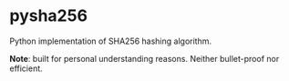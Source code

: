 # pysha256

Python implementation of SHA256 hashing algorithm. 

**Note**: built for personal understanding reasons. Neither bullet-proof nor efficient. 


